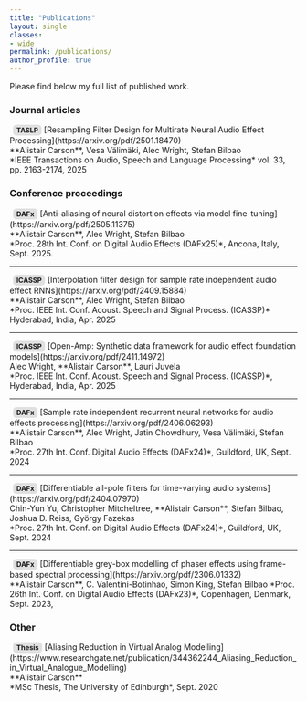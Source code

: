 ```yaml
---
title: "Publications"
layout: single
classes:
- wide
permalink: /publications/
author_profile: true
---
```


Please find below my full list of published work.

### Journal articles

<span style="display:inline-block; padding:2px 6px; margin-left:6px; background:#e0e0e0; border-radius:6px; font-size:12px; font-weight:bold;">
TASLP
</span>  [Resampling Filter Design for Multirate Neural Audio Effect Processing](https://arxiv.org/pdf/2501.18470)<br>
**Alistair Carson**, Vesa Välimäki, Alec Wright, Stefan Bilbao  <br>
*IEEE Transactions on Audio, Speech and Language Processing* vol. 33, pp. 2163-2174, 2025


### Conference proceedings

<span style="display:inline-block; padding:2px 6px; margin-left:6px; background:#e0e0e0; border-radius:6px; font-size:12px; font-weight:bold;">
DAFx
</span> [Anti-aliasing of neural distortion effects via model fine-tuning](https://arxiv.org/pdf/2505.11375)  <br>
**Alistair Carson**, Alec Wright, Stefan Bilbao  <br>
*Proc. 28th Int. Conf. on Digital Audio Effects (DAFx25)*, Ancona, Italy, Sept. 2025.


---

<span style="display:inline-block; padding:2px 6px; margin-left:6px; background:#e0e0e0; border-radius:6px; font-size:12px; font-weight:bold;">
ICASSP
</span>  [Interpolation filter design for sample rate independent audio effect RNNs](https://arxiv.org/pdf/2409.15884)<br>
**Alistair Carson**, Alec Wright, Stefan Bilbao  <br>
*Proc. IEEE Int. Conf. Acoust. Speech and Signal Process. (ICASSP)* Hyderabad, India, Apr. 2025

---

<span style="display:inline-block; padding:2px 6px; margin-left:6px; background:#e0e0e0; border-radius:6px; font-size:12px; font-weight:bold;">
ICASSP
</span>  [Open-Amp: Synthetic data framework for audio effect foundation models](https://arxiv.org/pdf/2411.14972)  <br>
Alec Wright, **Alistair Carson**, Lauri Juvela  <br>
*Proc. IEEE Int. Conf. Acoust. Speech and Signal Process. (ICASSP)*, Hyderabad, India, Apr. 2025 

---

<span style="display:inline-block; padding:2px 6px; margin-left:6px; background:#e0e0e0; border-radius:6px; font-size:12px; font-weight:bold;">
DAFx
</span>   [Sample rate independent recurrent neural networks for audio effects processing](https://arxiv.org/pdf/2406.06293) <br>
**Alistair Carson**, Alec Wright, Jatin Chowdhury, Vesa Välimäki, Stefan Bilbao  <br>
*Proc. 27th Int. Conf. Digital Audio Effects (DAFx24)*, Guildford, UK, Sept. 2024

---

<span style="display:inline-block; padding:2px 6px; margin-left:6px; background:#e0e0e0; border-radius:6px; font-size:12px; font-weight:bold;">
DAFx
</span>   [Differentiable all-pole filters for time-varying audio systems](https://arxiv.org/pdf/2404.07970)  <br>
Chin-Yun Yu, Christopher Mitcheltree, **Alistair Carson**, Stefan Bilbao, Joshua D. Reiss, György Fazekas  <br>
*Proc. 27th Int. Conf. on Digital Audio Effects (DAFx24)*, Guildford, UK, Sept. 2024

---

<span style="display:inline-block; padding:2px 6px; margin-left:6px; background:#e0e0e0; border-radius:6px; font-size:12px; font-weight:bold;">
DAFx
</span>   [Differentiable grey-box modelling of phaser effects using frame-based spectral processing](https://arxiv.org/pdf/2306.01332) <br> 
**Alistair Carson**, C. Valentini-Botinhao, Simon King, Stefan Bilbao  
*Proc. 26th Int. Conf. on Digital Audio Effects (DAFx23)*, Copenhagen, Denmark, Sept. 2023,  

### Other

<span style="display:inline-block; padding:2px 6px; margin-left:6px; background:#e0e0e0; border-radius:6px; font-size:12px; font-weight:bold;">
Thesis
</span>   [Aliasing Reduction in Virtual Analog Modelling](https://www.researchgate.net/publication/344362244_Aliasing_Reduction_in_Virtual_Analogue_Modelling) <br> 
**Alistair Carson** <br>
*MSc Thesis, The University of Edinburgh*, Sept. 2020 
